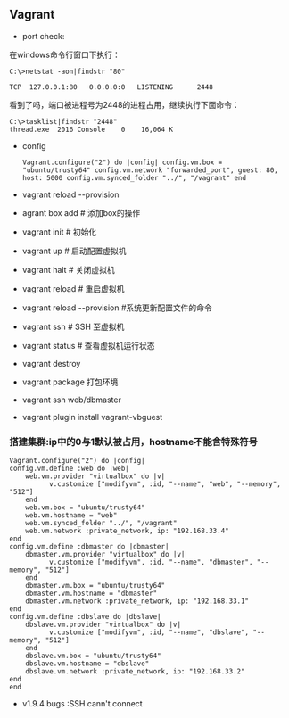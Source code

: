 ## Vagrant ##

- port check:

在windows命令行窗口下执行： 

	C:\>netstat -aon|findstr "80" 

	TCP  127.0.0.1:80   0.0.0.0:0   LISTENING      2448 

看到了吗，端口被进程号为2448的进程占用，继续执行下面命令： 

	C:\>tasklist|findstr "2448" 
	thread.exe  2016 Console    0    16,064 K 

- config

    `Vagrant.configure("2") do |config|
    		config.vm.box = "ubuntu/trusty64"
    		config.vm.network "forwarded_port", guest: 80, host: 5000
    		config.vm.synced_folder "../", "/vagrant"
    end`

- vagrant reload --provision
- agrant box add 	# 添加box的操作
- vagrant init  	# 初始化
- vagrant up  	# 启动配置虚拟机
- vagrant halt  	# 关闭虚拟机
- vagrant reload  # 重启虚拟机
- vagrant reload --provision #系统更新配置文件的命令 
- vagrant ssh  	# SSH 至虚拟机
- vagrant status  # 查看虚拟机运行状态
- vagrant destroy
- vagrant package 打包环境
- vagrant ssh web/dbmaster
- vagrant plugin install vagrant-vbguest

### 搭建集群:ip中的0与1默认被占用，hostname不能含特殊符号 ###
    Vagrant.configure("2") do |config|
    config.vm.define :web do |web|
	    web.vm.provider "virtualbox" do |v|
	          v.customize ["modifyvm", :id, "--name", "web", "--memory", "512"]
	    end
	    web.vm.box = "ubuntu/trusty64"
	    web.vm.hostname = "web"
	    web.vm.synced_folder "../", "/vagrant"
	    web.vm.network :private_network, ip: "192.168.33.4"
  	end
    config.vm.define :dbmaster do |dbmaster|
	    dbmaster.vm.provider "virtualbox" do |v|
	          v.customize ["modifyvm", :id, "--name", "dbmaster", "--memory", "512"]
	    end
	    dbmaster.vm.box = "ubuntu/trusty64"
	    dbmaster.vm.hostname = "dbmaster"
	    dbmaster.vm.network :private_network, ip: "192.168.33.1"
    end
    config.vm.define :dbslave do |dbslave|
	    dbslave.vm.provider "virtualbox" do |v|
	          v.customize ["modifyvm", :id, "--name", "dbslave", "--memory", "512"]
	    end
	    dbslave.vm.box = "ubuntu/trusty64"
	    dbslave.vm.hostname = "dbslave"
	    dbslave.vm.network :private_network, ip: "192.168.33.2"
  	end
	end

- v1.9.4 bugs :SSH cann't connect 